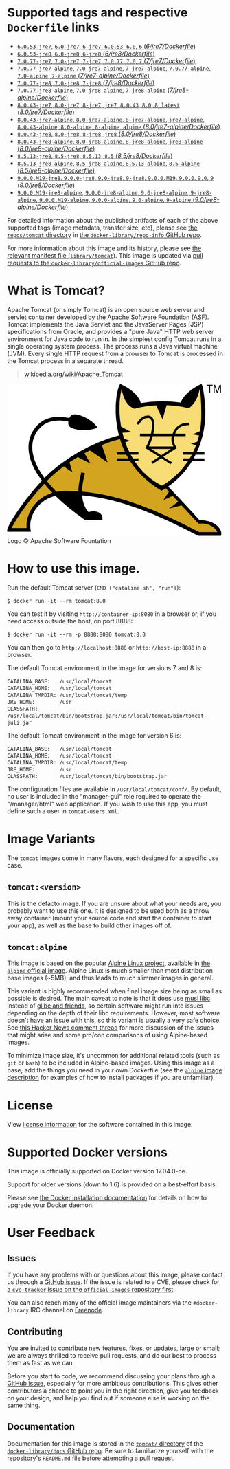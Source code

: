 <!--

********************************************************************************

WARNING:

    DO NOT EDIT "tomcat/README.md"

    IT IS AUTO-GENERATED

    (from the other files in "tomcat/" combined with a set of templates)

********************************************************************************

-->

# Supported tags and respective `Dockerfile` links

-	[`6.0.53-jre7`, `6.0-jre7`, `6-jre7`, `6.0.53`, `6.0`, `6` (*6/jre7/Dockerfile*)](https://github.com/docker-library/tomcat/blob/78b5ae4bf558d626859cbb63b2837fd6980ca1f1/6/jre7/Dockerfile)
-	[`6.0.53-jre8`, `6.0-jre8`, `6-jre8` (*6/jre8/Dockerfile*)](https://github.com/docker-library/tomcat/blob/78b5ae4bf558d626859cbb63b2837fd6980ca1f1/6/jre8/Dockerfile)
-	[`7.0.77-jre7`, `7.0-jre7`, `7-jre7`, `7.0.77`, `7.0`, `7` (*7/jre7/Dockerfile*)](https://github.com/docker-library/tomcat/blob/6f4b7544afb91088a666ef620e8ad5e989ed9abb/7/jre7/Dockerfile)
-	[`7.0.77-jre7-alpine`, `7.0-jre7-alpine`, `7-jre7-alpine`, `7.0.77-alpine`, `7.0-alpine`, `7-alpine` (*7/jre7-alpine/Dockerfile*)](https://github.com/docker-library/tomcat/blob/7a16673434d629938f064b5aed86df44ee49b53a/7/jre7-alpine/Dockerfile)
-	[`7.0.77-jre8`, `7.0-jre8`, `7-jre8` (*7/jre8/Dockerfile*)](https://github.com/docker-library/tomcat/blob/6f4b7544afb91088a666ef620e8ad5e989ed9abb/7/jre8/Dockerfile)
-	[`7.0.77-jre8-alpine`, `7.0-jre8-alpine`, `7-jre8-alpine` (*7/jre8-alpine/Dockerfile*)](https://github.com/docker-library/tomcat/blob/7a16673434d629938f064b5aed86df44ee49b53a/7/jre8-alpine/Dockerfile)
-	[`8.0.43-jre7`, `8.0-jre7`, `8-jre7`, `jre7`, `8.0.43`, `8.0`, `8`, `latest` (*8.0/jre7/Dockerfile*)](https://github.com/docker-library/tomcat/blob/6be7d97a528019fd7cedb0f3ef0dca674713512b/8.0/jre7/Dockerfile)
-	[`8.0.43-jre7-alpine`, `8.0-jre7-alpine`, `8-jre7-alpine`, `jre7-alpine`, `8.0.43-alpine`, `8.0-alpine`, `8-alpine`, `alpine` (*8.0/jre7-alpine/Dockerfile*)](https://github.com/docker-library/tomcat/blob/27c1f03b80a8d98c7355e57dbd2c35ae0ff73b27/8.0/jre7-alpine/Dockerfile)
-	[`8.0.43-jre8`, `8.0-jre8`, `8-jre8`, `jre8` (*8.0/jre8/Dockerfile*)](https://github.com/docker-library/tomcat/blob/6be7d97a528019fd7cedb0f3ef0dca674713512b/8.0/jre8/Dockerfile)
-	[`8.0.43-jre8-alpine`, `8.0-jre8-alpine`, `8-jre8-alpine`, `jre8-alpine` (*8.0/jre8-alpine/Dockerfile*)](https://github.com/docker-library/tomcat/blob/27c1f03b80a8d98c7355e57dbd2c35ae0ff73b27/8.0/jre8-alpine/Dockerfile)
-	[`8.5.13-jre8`, `8.5-jre8`, `8.5.13`, `8.5` (*8.5/jre8/Dockerfile*)](https://github.com/docker-library/tomcat/blob/64166c6cb450e6701d7b493d1d296c6c1c972a1e/8.5/jre8/Dockerfile)
-	[`8.5.13-jre8-alpine`, `8.5-jre8-alpine`, `8.5.13-alpine`, `8.5-alpine` (*8.5/jre8-alpine/Dockerfile*)](https://github.com/docker-library/tomcat/blob/e06e384de299e232670c398deb8b87cec1893eaf/8.5/jre8-alpine/Dockerfile)
-	[`9.0.0.M19-jre8`, `9.0.0-jre8`, `9.0-jre8`, `9-jre8`, `9.0.0.M19`, `9.0.0`, `9.0`, `9` (*9.0/jre8/Dockerfile*)](https://github.com/docker-library/tomcat/blob/f3006804326b1fed9a20158ccb8007d5da80e31a/9.0/jre8/Dockerfile)
-	[`9.0.0.M19-jre8-alpine`, `9.0.0-jre8-alpine`, `9.0-jre8-alpine`, `9-jre8-alpine`, `9.0.0.M19-alpine`, `9.0.0-alpine`, `9.0-alpine`, `9-alpine` (*9.0/jre8-alpine/Dockerfile*)](https://github.com/docker-library/tomcat/blob/07b235d59c6a87e8c8ca14918105de993797435a/9.0/jre8-alpine/Dockerfile)

For detailed information about the published artifacts of each of the above supported tags (image metadata, transfer size, etc), please see [the `repos/tomcat` directory](https://github.com/docker-library/repo-info/blob/master/repos/tomcat) in [the `docker-library/repo-info` GitHub repo](https://github.com/docker-library/repo-info).

For more information about this image and its history, please see [the relevant manifest file (`library/tomcat`)](https://github.com/docker-library/official-images/blob/master/library/tomcat). This image is updated via [pull requests to the `docker-library/official-images` GitHub repo](https://github.com/docker-library/official-images/pulls?q=label%3Alibrary%2Ftomcat).

# What is Tomcat?

Apache Tomcat (or simply Tomcat) is an open source web server and servlet container developed by the Apache Software Foundation (ASF). Tomcat implements the Java Servlet and the JavaServer Pages (JSP) specifications from Oracle, and provides a "pure Java" HTTP web server environment for Java code to run in. In the simplest config Tomcat runs in a single operating system process. The process runs a Java virtual machine (JVM). Every single HTTP request from a browser to Tomcat is processed in the Tomcat process in a separate thread.

> [wikipedia.org/wiki/Apache_Tomcat](https://en.wikipedia.org/wiki/Apache_Tomcat)

![logo](https://raw.githubusercontent.com/docker-library/docs/8e31eb93a02d504d0cfe1da435aa31b377fc627d/tomcat/logo.png)Logo &copy; Apache Software Fountation

# How to use this image.

Run the default Tomcat server (`CMD ["catalina.sh", "run"]`):

```console
$ docker run -it --rm tomcat:8.0
```

You can test it by visiting `http://container-ip:8080` in a browser or, if you need access outside the host, on port 8888:

```console
$ docker run -it --rm -p 8888:8080 tomcat:8.0
```

You can then go to `http://localhost:8888` or `http://host-ip:8888` in a browser.

The default Tomcat environment in the image for versions 7 and 8 is:

	CATALINA_BASE:   /usr/local/tomcat
	CATALINA_HOME:   /usr/local/tomcat
	CATALINA_TMPDIR: /usr/local/tomcat/temp
	JRE_HOME:        /usr
	CLASSPATH:       /usr/local/tomcat/bin/bootstrap.jar:/usr/local/tomcat/bin/tomcat-juli.jar

The default Tomcat environment in the image for version 6 is:

	CATALINA_BASE:   /usr/local/tomcat
	CATALINA_HOME:   /usr/local/tomcat
	CATALINA_TMPDIR: /usr/local/tomcat/temp
	JRE_HOME:        /usr
	CLASSPATH:       /usr/local/tomcat/bin/bootstrap.jar

The configuration files are available in `/usr/local/tomcat/conf/`. By default, no user is included in the "manager-gui" role required to operate the "/manager/html" web application. If you wish to use this app, you must define such a user in `tomcat-users.xml`.

# Image Variants

The `tomcat` images come in many flavors, each designed for a specific use case.

## `tomcat:<version>`

This is the defacto image. If you are unsure about what your needs are, you probably want to use this one. It is designed to be used both as a throw away container (mount your source code and start the container to start your app), as well as the base to build other images off of.

## `tomcat:alpine`

This image is based on the popular [Alpine Linux project](http://alpinelinux.org), available in [the `alpine` official image](https://hub.docker.com/_/alpine). Alpine Linux is much smaller than most distribution base images (~5MB), and thus leads to much slimmer images in general.

This variant is highly recommended when final image size being as small as possible is desired. The main caveat to note is that it does use [musl libc](http://www.musl-libc.org) instead of [glibc and friends](http://www.etalabs.net/compare_libcs.html), so certain software might run into issues depending on the depth of their libc requirements. However, most software doesn't have an issue with this, so this variant is usually a very safe choice. See [this Hacker News comment thread](https://news.ycombinator.com/item?id=10782897) for more discussion of the issues that might arise and some pro/con comparisons of using Alpine-based images.

To minimize image size, it's uncommon for additional related tools (such as `git` or `bash`) to be included in Alpine-based images. Using this image as a base, add the things you need in your own Dockerfile (see the [`alpine` image description](https://hub.docker.com/_/alpine/) for examples of how to install packages if you are unfamiliar).

# License

View [license information](https://www.apache.org/licenses/LICENSE-2.0) for the software contained in this image.

# Supported Docker versions

This image is officially supported on Docker version 17.04.0-ce.

Support for older versions (down to 1.6) is provided on a best-effort basis.

Please see [the Docker installation documentation](https://docs.docker.com/installation/) for details on how to upgrade your Docker daemon.

# User Feedback

## Issues

If you have any problems with or questions about this image, please contact us through a [GitHub issue](https://github.com/docker-library/tomcat/issues). If the issue is related to a CVE, please check for [a `cve-tracker` issue on the `official-images` repository first](https://github.com/docker-library/official-images/issues?q=label%3Acve-tracker).

You can also reach many of the official image maintainers via the `#docker-library` IRC channel on [Freenode](https://freenode.net).

## Contributing

You are invited to contribute new features, fixes, or updates, large or small; we are always thrilled to receive pull requests, and do our best to process them as fast as we can.

Before you start to code, we recommend discussing your plans through a [GitHub issue](https://github.com/docker-library/tomcat/issues), especially for more ambitious contributions. This gives other contributors a chance to point you in the right direction, give you feedback on your design, and help you find out if someone else is working on the same thing.

## Documentation

Documentation for this image is stored in the [`tomcat/` directory](https://github.com/docker-library/docs/tree/master/tomcat) of the [`docker-library/docs` GitHub repo](https://github.com/docker-library/docs). Be sure to familiarize yourself with the [repository's `README.md` file](https://github.com/docker-library/docs/blob/master/README.md) before attempting a pull request.

